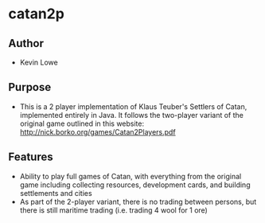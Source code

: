 # catan2p

## Author
* Kevin Lowe

## Purpose
* This is a 2 player implementation of Klaus Teuber's Settlers of Catan,
implemented entirely in Java. It follows the two-player variant of the
original game outlined in this website:
http://nick.borko.org/games/Catan2Players.pdf

## Features
* Ability to play full games of Catan, with
everything from the original game including
collecting resources, development cards, and
building settlements and cities
* As part of the 2-player variant, there is no
trading between persons, but there is still
maritime trading (i.e. trading 4 wool for 1 ore)